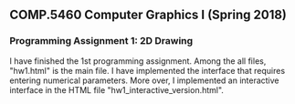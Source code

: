 ## COMP.5460 Computer Graphics I (Spring 2018)
### Programming Assignment 1: 2D Drawing

I have finished the 1st programming assignment. Among the all files, "hw1.html" is the main file. I have implemented the interface that requires entering numerical parameters. More over, I implemented an interactive interface in the HTML file "hw1_interactive_version.html".

